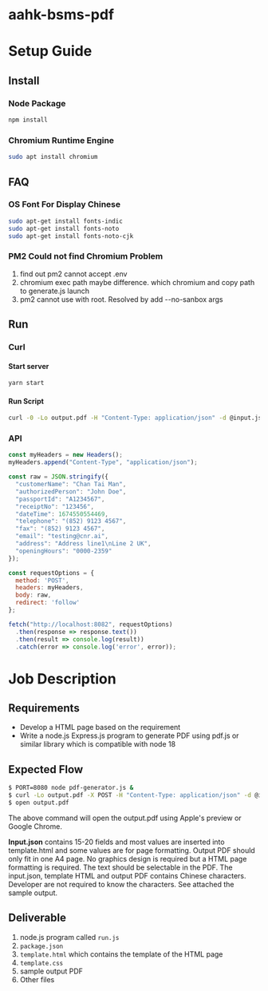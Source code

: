 # aahk-bsms-pdf

# Setup Guide
## Install
### Node Package
```bash
npm install
```
### Chromium Runtime Engine
```bash
sudo apt install chromium
```

## FAQ
### OS Font For Display Chinese 
```bash
sudo apt-get install fonts-indic
sudo apt-get install fonts-noto
sudo apt-get install fonts-noto-cjk
```

### PM2 Could not find Chromium Problem
1. find out pm2 cannot accept .env
2. chromium exec path maybe difference. which chromium and copy path to generate.js launch
3. pm2 cannot use with root. Resolved by add --no-sanbox args

## Run
### Curl
#### Start server
```bash
yarn start
```

#### Run Script
```bash
curl -0 -Lo output.pdf -H "Content-Type: application/json" -d @input.json -X POST http://localhost:8082
```

### API
```javascript
const myHeaders = new Headers();
myHeaders.append("Content-Type", "application/json");

const raw = JSON.stringify({
  "customerName": "Chan Tai Man",
  "authorizedPerson": "John Doe",
  "passportId": "A1234567",
  "receiptNo": "123456",
  "dateTime": 1674550554469,
  "telephone": "(852) 9123 4567",
  "fax": "(852) 9123 4567",
  "email": "testing@cnr.ai",
  "address": "Address line1\nLine 2 UK",
  "openingHours": "0000-2359"
});

const requestOptions = {
  method: 'POST',
  headers: myHeaders,
  body: raw,
  redirect: 'follow'
};

fetch("http://localhost:8082", requestOptions)
  .then(response => response.text())
  .then(result => console.log(result))
  .catch(error => console.log('error', error));
```

# Job Description

## Requirements
- Develop a HTML page based on the requirement
- Write a node.js Express.js program to generate PDF using pdf.js or similar library which is compatible with node 18

## Expected Flow
```bash
$ PORT=8080 node pdf-generator.js &
$ curl -Lo output.pdf -X POST -H "Content-Type: application/json" -d @input.json http://localhost:8080
$ open output.pdf
```
The above command will open the output.pdf using Apple's preview or Google Chrome.

**Input.json** contains 15-20 fields and most values are inserted into template.html and some values are for page formatting. Output PDF should only fit in one A4 page. No graphics design is required but a HTML page formatting is required. The text should be selectable in the PDF. The input.json, template HTML and output PDF contains Chinese characters. Developer are not required to know the characters. See attached the sample output.

## Deliverable
1. node.js program called `run.js`
2. `package.json`
3. `template.html` which contains the template of the HTML page
4. `template.css`
5. sample output PDF 
6. Other files
